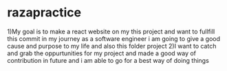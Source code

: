 # razapractice
1)My goal is to make a react website on my this project and want to fullfill this commit in my journey as a software engineer i am going to give a good cause and purpose to my life and also this folder project
2)I want to catch and grab the oppurtunities for my project and made a good way of contribution in future and i am able to go for a best way of doing things 
